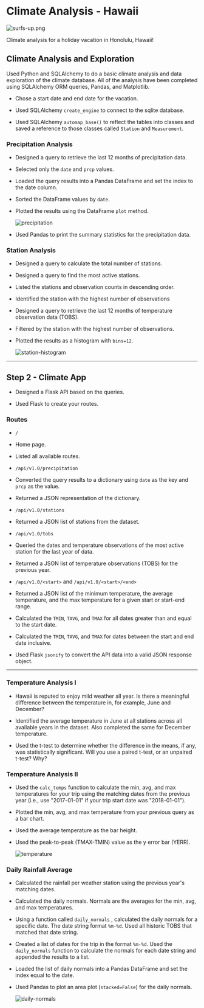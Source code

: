 # Climate Analysis - Hawaii


![surfs-up.png](Images/surfs-up.png)

Climate analysis for a holiday vacation in Honolulu, Hawaii! 

## Climate Analysis and Exploration

Used Python and SQLAlchemy to do a basic climate analysis and data exploration of the climate database. All of the analysis have been completed using SQLAlchemy ORM queries, Pandas, and Matplotlib.

* Chose a start date and end date for the vacation. 

* Used SQLAlchemy `create_engine` to connect to the sqlite database.

* Used SQLAlchemy `automap_base()` to reflect the tables into classes and saved a reference to those classes called `Station` and `Measurement`.

### Precipitation Analysis

* Designed a query to retrieve the last 12 months of precipitation data.

* Selected only the `date` and `prcp` values.

* Loaded the query results into a Pandas DataFrame and set the index to the date column.

* Sorted the DataFrame values by `date`.

* Plotted the results using the DataFrame `plot` method.

  ![precipitation](Images/precipitation.png)

* Used Pandas to print the summary statistics for the precipitation data.

### Station Analysis

* Designed a query to calculate the total number of stations.

* Designed a query to find the most active stations.

* Listed the stations and observation counts in descending order.

* Identified the station with the highest number of observations

* Designed a query to retrieve the last 12 months of temperature observation data (TOBS).

* Filtered by the station with the highest number of observations.

* Plotted the results as a histogram with `bins=12`.

    ![station-histogram](Images/station-histogram.png)

- - -

## Step 2 - Climate App

* Designed a Flask API based on the queries.

* Used Flask to create your routes.

### Routes

* `/`

* Home page.

* Listed all available routes.

* `/api/v1.0/precipitation`

* Converted the query results to a dictionary using `date` as the key and `prcp` as the value.

* Returned a JSON representation of the dictionary.

* `/api/v1.0/stations`

* Returned a JSON list of stations from the dataset.

* `/api/v1.0/tobs`
* Queried the dates and temperature observations of the most active station for the last year of data.
  
* Returned a JSON list of temperature observations (TOBS) for the previous year.

* `/api/v1.0/<start>` and `/api/v1.0/<start>/<end>`

* Returned a JSON list of the minimum temperature, the average temperature, and the max temperature for a given start or start-end range.

* Calculated the `TMIN`, `TAVG`, and `TMAX` for all dates greater than and equal to the start date.

* Calculated the `TMIN`, `TAVG`, and `TMAX` for dates between the start and end date inclusive.

* Used Flask `jsonify` to convert the API data into a valid JSON response object.

- - -

### Temperature Analysis I

* Hawaii is reputed to enjoy mild weather all year. Is there a meaningful difference between the temperature in, for example, June and December?

* Identified the average temperature in June at all stations across all available years in the dataset. Also completed the same for December temperature.

* Used the t-test to determine whether the difference in the means, if any, was statistically significant. Will you use a paired t-test, or an unpaired t-test? Why?

### Temperature Analysis II

* Used the `calc_temps` function to calculate the min, avg, and max temperatures for your trip using the matching dates from the previous year (i.e., use "2017-01-01" if your trip start date was "2018-01-01").

* Plotted the min, avg, and max temperature from your previous query as a bar chart.

* Used the average temperature as the bar height.

* Used the peak-to-peak (TMAX-TMIN) value as the y error bar (YERR).

    ![temperature](Images/temperature.png)

### Daily Rainfall Average

* Calculated the rainfall per weather station using the previous year's matching dates.

* Calculated the daily normals. Normals are the averages for the min, avg, and max temperatures.

* Using a function called `daily_normals` , calculated the daily normals for a specific date. The date string format `%m-%d`. Used all historic TOBS that matched that date string.

* Created a list of dates for the trip in the format `%m-%d`. Used the `daily_normals` function to calculate the normals for each date string and appended the results to a list.

* Loaded the list of daily normals into a Pandas DataFrame and set the index equal to the date.

* Used Pandas to plot an area plot (`stacked=False`) for the daily normals.

  ![daily-normals](Images/daily-normals.png)

